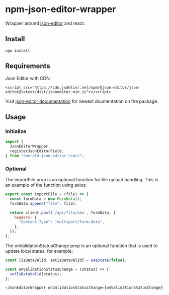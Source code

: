 # npm-json-editor-wrapper

Wrapper around [json-editor](https://github.com/json-editor/json-editor) and react.

## Install

```
npm install
```

## Requirements

Json Editor with CDN:

```
<script src="https://cdn.jsdelivr.net/npm/@json-editor/json-editor@latest/dist/jsoneditor.min.js"></script>
```

Visit [json-editor documentation](https://github.com/json-editor/json-editor) for newest doumentation on the package.

## Usage

### Initialize

```javascript
import {
  JsonEditorWrapper,
  registerJsonEditorField,
} from "emerald-json-editor-react";
```

### Optional

The importFile prop is an optional function for file upload handling. This is an example of the function using axios:

```javascript
export const importFile = (file) => {
  const formData = new FormData();
  formData.append("file", file);

  return client.post(`/api/file/new`, formData, {
    headers: {
      "Content-Type": "multipart/form-data",
    },
  });
};
```

The onValidationStatusChange prop is an optional function that is used to update local states, for example:

```javascript
const [isDataValid, setIsDataValid] = useState(false);

const onValidationStatusChange = (status) => {
  setIsDataValid(status);
};

<JsonEditorWrapper onValidationStatusChange={onValidationStatusChange}>
```
